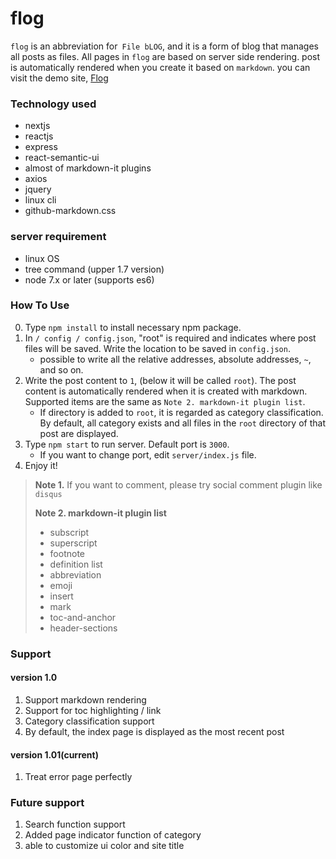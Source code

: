 # flog

`flog` is an abbreviation for` File bLOG`, and it is a form of blog that manages all posts as files.
All pages in `flog` are based on server side rendering.
post is automatically rendered when you create it based on `markdown`.
you can visit the demo site, [Flog](https://flog.phople.us)

### Technology used

 - nextjs
 - reactjs
 - express
 - react-semantic-ui
 - almost of markdown-it plugins
 - axios
 - jquery
 - linux cli
 - github-markdown.css

### server requirement

 - linux OS
 - tree command (upper 1.7 version)
 - node 7.x or later (supports es6)

### How To Use

0. Type `npm install` to install necessary npm package.
1. In `/ config / config.json`, "root" is required and indicates where post files will be saved. Write the location to be saved in `config.json`.
    - possible to write all the relative addresses, absolute addresses, `~`, and so on.
2. Write the post content to `1`, (below it will be called `root`). The post content is automatically rendered when it is created with markdown. Supported items are the same as `Note 2. markdown-it plugin list`.
    - If directory is added to `root`, it is regarded as category classification. By default, all category exists and all files in the `root` directory of that post are displayed.
3. Type `npm start` to run server. Default port is `3000`.
    - If you want to change port, edit `server/index.js` file.
4. Enjoy it!

> **Note 1.** If you want to comment, please try social comment plugin like `disqus`
>
> **Note 2. markdown-it plugin list**
>
> - subscript
> - superscript
> - footnote
> - definition list
> - abbreviation
> - emoji
> - insert
> - mark
> - toc-and-anchor
> - header-sections



### Support
#### version 1.0
1. Support markdown rendering
2. Support for toc highlighting / link
3. Category classification support
4. By default, the index page is displayed as the most recent post

#### version 1.01(current)
1. Treat error page perfectly

### Future support
1. Search function support
2. Added page indicator function of category
3. able to customize ui color and site title
